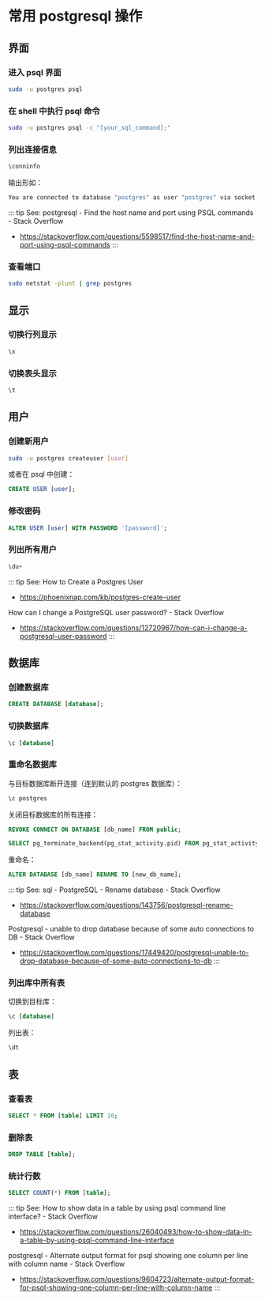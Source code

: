 # 常用 postgresql 操作

## 界面

### 进入 psql 界面

```sh
sudo -u postgres psql
```

### 在 shell 中执行 psql 命令

```sh
sudo -u postgres psql -c "[your_sql_command];"
```

### 列出连接信息

```sh
\conninfo
```

输出形如：

```sh
You are connected to database "postgres" as user "postgres" via socket in "/var/run/postgresql" at port "5433".
```

::: tip See: postgresql - Find the host name and port using PSQL commands - Stack Overflow
  * https://stackoverflow.com/questions/5598517/find-the-host-name-and-port-using-psql-commands
:::

### 查看端口

```sh
sudo netstat -plunt | grep postgres
```

## 显示

### 切换行列显示

```sh
\x
```

### 切换表头显示

```sh
\t
```

## 用户

### 创建新用户

```sh
sudo -u postgres createuser [user]
```

或者在 psql 中创建：

```sql
CREATE USER [user];
```

### 修改密码
    
```sql
ALTER USER [user] WITH PASSWORD '[password]';
```

### 列出所有用户

```sql
\du+
```

::: tip See: How to Create a Postgres User
  * https://phoenixnap.com/kb/postgres-create-user

How can I change a PostgreSQL user password? - Stack Overflow
  * https://stackoverflow.com/questions/12720967/how-can-i-change-a-postgresql-user-password
:::

## 数据库

### 创建数据库

```sql
CREATE DATABASE [database];
```

### 切换数据库
```sql
\c [database]
```

### 重命名数据库

与目标数据库断开连接（连到默认的 postgres 数据库）：

```sql
\c postgres
```

关闭目标数据库的所有连接：

```sql
REVOKE CONNECT ON DATABASE [db_name] FROM public;
```

```sql
SELECT pg_terminate_backend(pg_stat_activity.pid) FROM pg_stat_activity WHERE pg_stat_activity.datname = '[db_name]';
```

重命名：

```sql
ALTER DATABASE [db_name] RENAME TO [new_db_name];
```

::: tip See: sql - PostgreSQL - Rename database - Stack Overflow
* https://stackoverflow.com/questions/143756/postgresql-rename-database

Postgresql - unable to drop database because of some auto connections to DB - Stack Overflow  
* https://stackoverflow.com/questions/17449420/postgresql-unable-to-drop-database-because-of-some-auto-connections-to-db
:::


### 列出库中所有表

切换到目标库：

```sql
\c [database]
```

列出表：

```sql
\dt
```

## 表

### 查看表

```sql
SELECT * FROM [table] LIMIT 10;
```

### 删除表

```sql
DROP TABLE [table];
```

### 统计行数

```sql
SELECT COUNT(*) FROM [table];
```

::: tip See: How to show data in a table by using psql command line interface? - Stack Overflow
* https://stackoverflow.com/questions/26040493/how-to-show-data-in-a-table-by-using-psql-command-line-interface

postgresql - Alternate output format for psql showing one column per line with column name - Stack Overflow
* https://stackoverflow.com/questions/9604723/alternate-output-format-for-psql-showing-one-column-per-line-with-column-name
:::